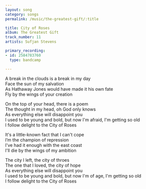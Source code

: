 ```yaml
---
layout: song
category: songs
permalink: /music/the-greatest-gift/:title

title: City of Roses
album: The Greatest Gift
track_number: 11
artists: Sufjan Stevens

primary_recording:
- id: 2584783760
  type: bandcamp

---
```


A break in the clouds is a break in my day <br>
Face the sun of my salvation <br>
As Hathaway Jones would have made it his own fate <br>
Fly by the wings of your creation

On the top of your head, there is a poem <br>
The thought in my head, oh God only knows <br>
As everything else will disappoint you <br>
I used to be young and bold, but now I'm afraid, I'm getting so old <br>
I follow delight to the City of Roses

It's a little-known fact that I can't cope <br>
I’m the champion of repression <br>
I've had it enough with the east coast <br>
I'll die by the wings of my ambition

The city I left, the city of throes <br>
The one that I loved, the city of hope <br>
As everything else will disappoint you <br>
I used to be young and bold, but now I'm of age, I'm getting so old <br>
I follow delight to the City of Roses